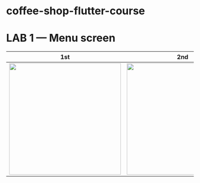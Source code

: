 # coffee-shop-flutter-course
 
# LAB 1 — Menu screen
|1st                     |2nd                       |video                       |
|:----------------------------:|:---------------------------:|:---------------------------:|
|<img src="https://github.com/RyndyukDanila/coffee-shop-flutter-course/assets/79106632/6b28b257-7644-4476-bf4d-3303a6ce0838" width="300">|<img src="https://github.com/RyndyukDanila/coffee-shop-flutter-course/assets/79106632/75477a07-7db6-43f9-ac28-b755cff6b162" width="300">|<video src="https://github.com/RyndyukDanila/coffee-shop-flutter-course/assets/79106632/47943e08-08a3-45c8-a08f-1189996aeaaf" width="300">|
